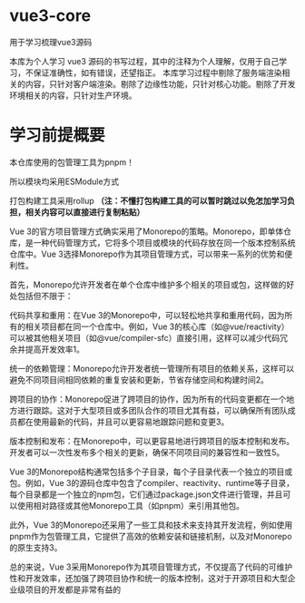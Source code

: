 # vue3-core
用于学习梳理vue3源码

本库为个人学习 vue3 源码的书写过程，其中的注释为个人理解，仅用于自己学习，不保证准确性，如有错误，还望指正。 本库学习过程中剔除了服务端渲染相关的内容，只针对客户端渲染。剔除了边缘性功能，只针对核心功能。剔除了开发环境相关的内容，只针对生产环境。

# 学习前提概要

本仓库使用的包管理工具为pnpm！

所以模块均采用ESModule方式

打包构建工具采用rollup **（注：不懂打包构建工具的可以暂时跳过以免怎加学习负担，相关内容可以直接进行复制粘贴）**

Vue 3的官方项目管理方式确实采用了Monorepo的策略。Monorepo，即单体仓库，是一种代码管理方式，它将多个项目或模块的代码存放在同一个版本控制系统仓库中。Vue 3选择Monorepo作为其项目管理方式，可以带来一系列的优势和便利性。

首先，Monorepo允许开发者在单个仓库中维护多个相关的项目或包，这样做的好处包括但不限于：

代码共享和重用：在Vue 3的Monorepo中，可以轻松地共享和重用代码，因为所有的相关项目都在同一个仓库中。例如，Vue 3的核心库（如@vue/reactivity）可以被其他相关项目（如@vue/compiler-sfc）直接引用，这样可以减少代码冗余并提高开发效率1。

统一的依赖管理：Monorepo允许开发者统一管理所有项目的依赖关系，这样可以避免不同项目间相同依赖的重复安装和更新，节省存储空间和构建时间2。

跨项目的协作：Monorepo促进了跨项目的协作，因为所有的代码变更都在一个地方进行跟踪。这对于大型项目或多团队合作的项目尤其有益，可以确保所有团队成员都在使用最新的代码，并且可以更容易地跟踪问题和变更3。

版本控制和发布：在Monorepo中，可以更容易地进行跨项目的版本控制和发布。开发者可以一次性发布多个相关的更新，确保不同项目间的兼容性和一致性5。

Vue 3的Monorepo结构通常包括多个子目录，每个子目录代表一个独立的项目或包。例如，Vue 3的源码仓库中包含了compiler、reactivity、runtime等子目录，每个目录都是一个独立的npm包，它们通过package.json文件进行管理，并且可以使用相对路径或其他Monorepo工具（如pnpm）来引用其他包。

此外，Vue 3的Monorepo还采用了一些工具和技术来支持其开发流程，例如使用pnpm作为包管理工具，它提供了高效的依赖安装和链接机制，以及对Monorepo的原生支持3。

总的来说，Vue 3采用Monorepo作为其项目管理方式，不仅提高了代码的可维护性和开发效率，还加强了跨项目协作和统一的版本控制，这对于开源项目和大型企业级项目的开发都是非常有益的


